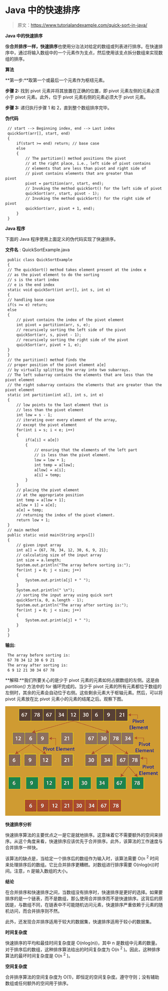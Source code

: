 # Java 中的快速排序

> 原文：<https://www.tutorialandexample.com/quick-sort-in-java/>

**Java 中的快速排序**

像**合并排序一样，快速排序**也使用分治法对给定的数组或列表进行排序。在快速排序中，通过将输入数组中的一个元素作为支点，然后使用该支点拆分数组来实现数组的排序。

**算法**

**第一步:**取第一个或最后一个元素作为枢纽元素。

**步骤 2:** 找到 pivot 元素并将其放置在正确的位置，即 pivot 元素左侧的元素必须小于 pivot 元素。此外，位于 pivot 元素右侧的元素必须大于 pivot 元素。

**步骤 3:** 递归执行步骤 1 和 2，直到整个数组排序完毕。

**伪代码**

```
 // start --> Beginning index, end --> Last index
 quickSort(arr[], start, end)
 {
     if(start >= end) return; // base case
     else
     {
         // The partition() method positions the pivot
         // at the right place, i.e., left side of pivot contains
         // elements that are less than pivot and right side of
         // pivot contains elements that are greater than pivot                   
         pivot = partition(arr, start, end);
         // Invoking the method quickSort() for the left side of pivot
         quickSort(arr, start, pivot - 1); 
         // Invoking the method quickSort() for the right side of pivot
         quickSort(arr, pivot + 1, end);
     }
 } 
```

**Java 程序**

下面的 Java 程序使用上面定义的伪代码实现了快速排序。

**文件名** : QuickSortExample.java

```
 public class QuickSortExample
 {
 // The quickSort() method takes element present at the index e
 // as the pivot element to do the sorting
 // s is the start index
 // e is the end index
 static void quickSort(int arr[], int s, int e)
 {
 // handling base case
 if(s >= e) return;
 else
 {
     // pivot contains the index of the pivot element
     int pivot = partition(arr, s, e);
     // recursively sorting the left side of the pivot
     quickSort(arr, s, pivot - 1);
     // recursively sorting the right side of the pivot
     quickSort(arr, pivot + 1, e);
 }
 }
 // the partition() method finds the
 // proper position of the pivot element a[e]
 // by virtually splitting the array into two subarrays.
 // The left subarray contains the elements that are less than the pivot element
 // the right subarray contains the elements that are greater than the pivot element
 static int partition(int a[], int s, int e)
 {
     // low points to the last element that is
     // less than the pivot element
     int low = s - 1;
     // iterating over every element of the array,
     // except the pivot element
     for(int i = s; i < e; i++)
     {
         if(a[i] < a[e])
         {
             // ensuring that the elements of the left part
             // is less than the pivot element.
             low = low + 1;
             int temp = a[low];
             a[low] = a[i];
             a[i] = temp;
         }
     }
     // placing the pivot element
     // at the appropriate position
     int temp = a[low + 1];
     a[low + 1] = a[e];
     a[e] = temp;
     // returning the index of the pivot element.
     return low + 1;
 }
 // main method
 public static void main(String argvs[])
 {
     // given input array
     int a[] = {67, 78, 34, 12, 30, 6, 9, 21};
     // calculating size of the input array
     int size = a.length;
     System.out.println("The array before sorting is:");
     for(int j = 0; j < size; j++)
     {
         System.out.print(a[j] + " ");
     }
     System.out.println(" \n");
     // sorting the input array using quick sort
     quickSort(a, 0, a.length - 1);
     System.out.println("The array after sorting is:");
     for(int j = 0; j < size; j++)
     {
         System.out.print(a[j] + " ");
     }
 }
 } 
```

**输出:**

```
 The array before sorting is:
 67 78 34 12 30 6 9 21
 The array after sorting is:
 6 9 12 21 30 34 67 78 
```

**解释:**我们所要关心的是少于 pivot 元素的元素如何占据数组的左侧。这是由 *partition()* 方法中的 for 循环完成的。当少于 pivot 元素的所有元素都位于数组的左侧时，其余的元素会自动位于右侧。这些剩余元素大于枢轴元素。然后，可以将 pivot 元素放在比 pivot 元素小的元素的结尾之后。观察下图。

![Quick Sort in Java](img/416ff50ed882ece4c1698fdef0932449.png)

**快速排序分析**

快速排序算法的主要优点之一是它是就地排序。这意味着它不需要额外的空间来排序。从这个角度来看，快速排序应该优先于合并排序。此外，该算法的工作速度与合并排序一样快。

该算法的缺点是，当给定一个排序后的数组作为输入时，该算法需要 O(n <sup>2</sup> 时间来处理排序后的数组。它比合并排序更糟糕。对数组进行排序需要 O(nlog(n))时间。注意，n 是输入数组的大小。

**结论**

在合并排序和快速排序之间，当数组没有排序时，快速排序是更好的选择。如果要排序的是一个链表，而不是数组，那么使用合并排序而不是快速排序。这背后的原因是，与数组不同，在链表中不可能随机访问元素，快速排序严重依赖于元素的随机访问，而合并排序则不然。

此外，还发现合并排序适用于较大的数据集，快速排序适用于较小的数据集。

**时间复杂度**

快速排序的平均和最佳时间复杂度是 O(nlog(n))，其中 n 是数组中元素的数量。对于排序后的数组，这种排序算法给出的时间复杂度为 O(n <sup>2</sup> )。因此，这种排序算法的最坏时间复杂度是 O(n <sup>2</sup> )。

**空间复杂度**

合并排序算法的空间复杂度为 O(1)，即恒定的空间复杂度。遵守守则；没有辅助数组或任何额外的空间用于排序。